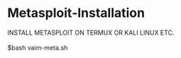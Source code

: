 # Metasploit-Installation
INSTALL METASPLOIT ON TERMUX OR KALI LINUX ETC.
<br>
<br>
$bash vaim-meta.sh
